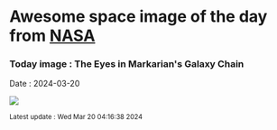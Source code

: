 
# Awesome space image of the day from [NASA](https://api.nasa.gov/)

### Today image : The Eyes in Markarian's Galaxy Chain
Date : 2024-03-20

![](https://apod.nasa.gov/apod/image/2403/Ngc4438_Selby_960.jpg)

<small>Latest update : Wed Mar 20 04:16:38 2024</small>
        